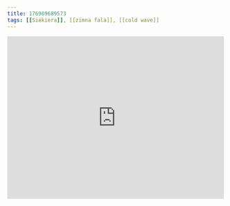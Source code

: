 ```yaml
---
title: 176909689573
tags: [[Siekiera]], [[zimna fala]], [[cold wave]]
---
```

<iframe allow="accelerometer; autoplay; clipboard-write; encrypted-media; gyroscope; picture-in-picture" allowfullscreen="" frameborder="0" height="375" id="youtube_iframe" src="https://www.youtube.com/embed/ZfFL0TGF5Iw?feature=oembed&amp;enablejsapi=1&amp;origin=https://safe.txmblr.com&amp;wmode=opaque" width="500"></iframe>